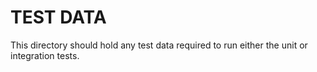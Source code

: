 TEST DATA
=========

This directory should hold any test data required to run either the unit or integration tests.

